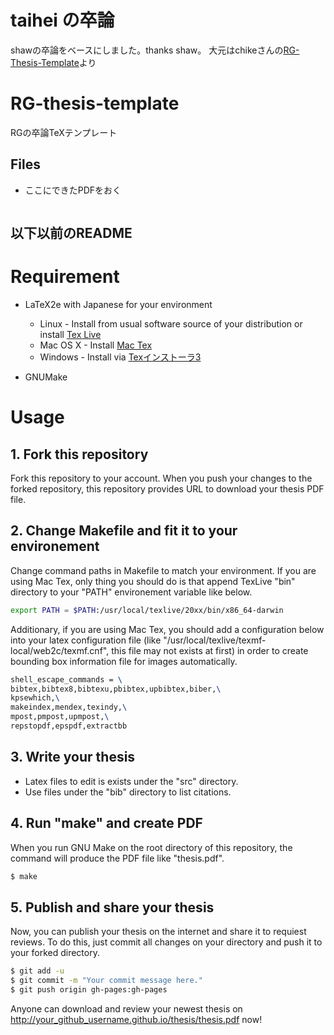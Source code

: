 # taihei の卒論
shawの卒論をベースにしました。thanks shaw。
大元はchikeさんの[RG-Thesis-Template](https://github.com/chike0905/RG-Thesis-Template?tab=readme-ov-file)より

RG-thesis-template
=====
RGの卒論TeXテンプレート
## Files
- ここにできたPDFをおく
```
```

## 以下以前のREADME
# Requirement

* LaTeX2e with Japanese for your environment
    * Linux - Install from usual software source of your distribution or install [Tex Live](http://www.tug.org/texlive/)
    * Mac OS X - Install [Mac Tex](https://tug.org/mactex/)
    * Windows - Install via [Texインストーラ3](http://www.math.sci.hokudai.ac.jp/~abenori/soft/abtexinst.html)

* GNUMake

# Usage

## 1. Fork this repository

Fork this repository to your account.
When you push your changes to the forked repository, this repository provides URL to download your thesis PDF file.

## 2. Change Makefile and fit it to your environement

Change command paths in Makefile to match your environment.
If you are using Mac Tex, only thing you should do is that append TexLive "bin" directory to your "PATH" environement variable like below.

```bash
export PATH = $PATH:/usr/local/texlive/20xx/bin/x86_64-darwin
```

Additionary, if you are using Mac Tex, you should add a configuration below into your latex configuration file (like "/usr/local/texlive/texmf-local/web2c/texmf.cnf", this file may not exists at first) in order to create bounding box information file for images automatically.

```tex
shell_escape_commands = \
bibtex,bibtex8,bibtexu,pbibtex,upbibtex,biber,\
kpsewhich,\
makeindex,mendex,texindy,\
mpost,pmpost,upmpost,\
repstopdf,epspdf,extractbb
```

## 3. Write your thesis

* Latex files to edit is exists under the "src" directory.
* Use files under the "bib" directory to list citations.

## 4. Run "make" and create PDF

When you run GNU Make on the root directory of this repository, the command will produce the PDF file like "thesis.pdf".

```bash
$ make
```

## 5. Publish and share your thesis

Now, you can publish your thesis on the internet and share it to requiest reviews.
To do this, just commit all changes on your directory and push it to your forked directory.

```bash
$ git add -u
$ git commit -m "Your commit message here."
$ git push origin gh-pages:gh-pages
```

Anyone can download and review your newest thesis on http://your_github_username.github.io/thesis/thesis.pdf now!